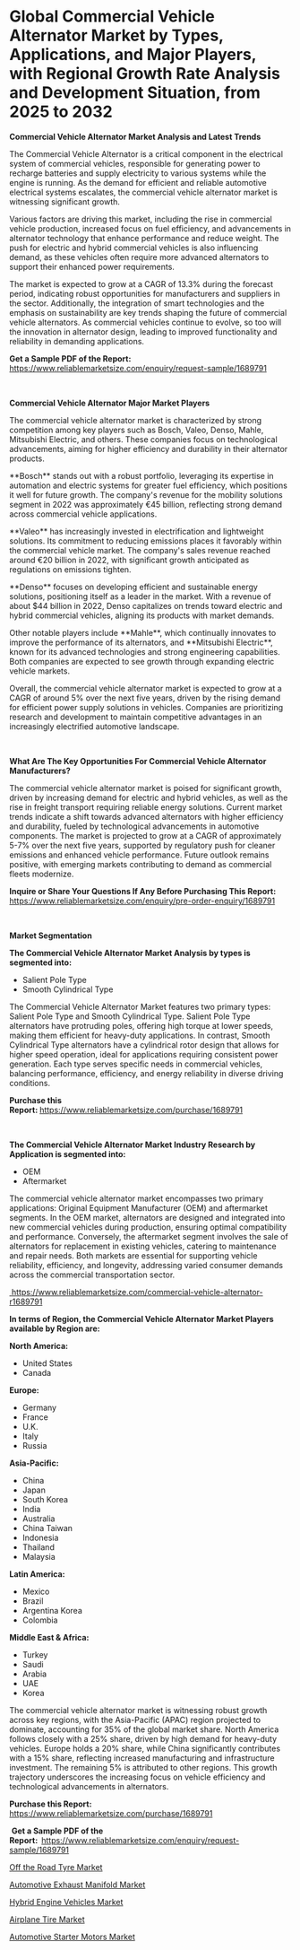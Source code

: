 <p><h1>Global Commercial Vehicle Alternator Market by Types, Applications, and Major Players, with Regional Growth Rate Analysis and Development Situation, from 2025 to 2032</h1></p><p><strong>Commercial Vehicle Alternator Market Analysis and Latest Trends</strong></p>
<p><p>The Commercial Vehicle Alternator is a critical component in the electrical system of commercial vehicles, responsible for generating power to recharge batteries and supply electricity to various systems while the engine is running. As the demand for efficient and reliable automotive electrical systems escalates, the commercial vehicle alternator market is witnessing significant growth. </p><p>Various factors are driving this market, including the rise in commercial vehicle production, increased focus on fuel efficiency, and advancements in alternator technology that enhance performance and reduce weight. The push for electric and hybrid commercial vehicles is also influencing demand, as these vehicles often require more advanced alternators to support their enhanced power requirements.</p><p>The market is expected to grow at a CAGR of 13.3% during the forecast period, indicating robust opportunities for manufacturers and suppliers in the sector. Additionally, the integration of smart technologies and the emphasis on sustainability are key trends shaping the future of commercial vehicle alternators. As commercial vehicles continue to evolve, so too will the innovation in alternator design, leading to improved functionality and reliability in demanding applications.</p></p>
<p><strong>Get a Sample PDF of the Report:&nbsp;</strong> <a href="https://www.reliablemarketsize.com/enquiry/request-sample/1689791?utm_campaign=1898&utm_medium=2&utm_source=Github&utm_content=ia&utm_term=30032025&utm_id=commercial-vehicle-alternator">https://www.reliablemarketsize.com/enquiry/request-sample/1689791</a></p>
<p>&nbsp;</p>
<p><strong>Commercial Vehicle Alternator Major Market Players</strong></p>
<p><p>The commercial vehicle alternator market is characterized by strong competition among key players such as Bosch, Valeo, Denso, Mahle, Mitsubishi Electric, and others. These companies focus on technological advancements, aiming for higher efficiency and durability in their alternator products.</p><p>**Bosch** stands out with a robust portfolio, leveraging its expertise in automation and electric systems for greater fuel efficiency, which positions it well for future growth. The company's revenue for the mobility solutions segment in 2022 was approximately €45 billion, reflecting strong demand across commercial vehicle applications.</p><p>**Valeo** has increasingly invested in electrification and lightweight solutions. Its commitment to reducing emissions places it favorably within the commercial vehicle market. The company's sales revenue reached around €20 billion in 2022, with significant growth anticipated as regulations on emissions tighten.</p><p>**Denso** focuses on developing efficient and sustainable energy solutions, positioning itself as a leader in the market. With a revenue of about $44 billion in 2022, Denso capitalizes on trends toward electric and hybrid commercial vehicles, aligning its products with market demands.</p><p>Other notable players include **Mahle**, which continually innovates to improve the performance of its alternators, and **Mitsubishi Electric**, known for its advanced technologies and strong engineering capabilities. Both companies are expected to see growth through expanding electric vehicle markets.</p><p>Overall, the commercial vehicle alternator market is expected to grow at a CAGR of around 5% over the next five years, driven by the rising demand for efficient power supply solutions in vehicles. Companies are prioritizing research and development to maintain competitive advantages in an increasingly electrified automotive landscape.</p></p>
<p>&nbsp;</p>
<p><strong>What Are The Key Opportunities For Commercial Vehicle Alternator Manufacturers?</strong></p>
<p><p>The commercial vehicle alternator market is poised for significant growth, driven by increasing demand for electric and hybrid vehicles, as well as the rise in freight transport requiring reliable energy solutions. Current market trends indicate a shift towards advanced alternators with higher efficiency and durability, fueled by technological advancements in automotive components. The market is projected to grow at a CAGR of approximately 5-7% over the next five years, supported by regulatory push for cleaner emissions and enhanced vehicle performance. Future outlook remains positive, with emerging markets contributing to demand as commercial fleets modernize.</p></p>
<p><strong>Inquire or Share Your Questions If Any Before Purchasing This Report:</strong> <a href="https://www.reliablemarketsize.com/enquiry/pre-order-enquiry/1689791?utm_campaign=1898&utm_medium=2&utm_source=Github&utm_content=ia&utm_term=30032025&utm_id=commercial-vehicle-alternator">https://www.reliablemarketsize.com/enquiry/pre-order-enquiry/1689791</a></p>
<p>&nbsp;</p>
<p><strong>Market Segmentation</strong></p>
<p><strong>The Commercial Vehicle Alternator Market Analysis by types is segmented into:</strong></p>
<p><ul><li>Salient Pole Type</li><li>Smooth Cylindrical Type</li></ul></p>
<p><p>The Commercial Vehicle Alternator Market features two primary types: Salient Pole Type and Smooth Cylindrical Type. Salient Pole Type alternators have protruding poles, offering high torque at lower speeds, making them efficient for heavy-duty applications. In contrast, Smooth Cylindrical Type alternators have a cylindrical rotor design that allows for higher speed operation, ideal for applications requiring consistent power generation. Each type serves specific needs in commercial vehicles, balancing performance, efficiency, and energy reliability in diverse driving conditions.</p></p>
<p><strong>Purchase this Report:&nbsp;</strong><a href="https://www.reliablemarketsize.com/purchase/1689791?utm_campaign=1898&utm_medium=2&utm_source=Github&utm_content=ia&utm_term=30032025&utm_id=commercial-vehicle-alternator">https://www.reliablemarketsize.com/purchase/1689791</a></p>
<p>&nbsp;</p>
<p><strong>The Commercial Vehicle Alternator Market Industry Research by Application is segmented into:</strong></p>
<p><ul><li>OEM</li><li>Aftermarket</li></ul></p>
<p><p>The commercial vehicle alternator market encompasses two primary applications: Original Equipment Manufacturer (OEM) and aftermarket segments. In the OEM market, alternators are designed and integrated into new commercial vehicles during production, ensuring optimal compatibility and performance. Conversely, the aftermarket segment involves the sale of alternators for replacement in existing vehicles, catering to maintenance and repair needs. Both markets are essential for supporting vehicle reliability, efficiency, and longevity, addressing varied consumer demands across the commercial transportation sector.</p></p>
<p><a href="https://www.reliablemarketsize.com/commercial-vehicle-alternator-r1689791?utm_campaign=1898&utm_medium=2&utm_source=Github&utm_content=ia&utm_term=30032025&utm_id=commercial-vehicle-alternator">&nbsp;https://www.reliablemarketsize.com/commercial-vehicle-alternator-r1689791</a></p>
<p><strong>In terms of Region, the Commercial Vehicle Alternator Market Players available by Region are:</strong></p>
<p>
    <p> <strong> North America: </strong>
        <ul>
            <li>United States</li>
            <li>Canada</li>
        </ul>
        </p> 
    <p> <strong> Europe: </strong>
        <ul>
            <li>Germany</li>
            <li>France</li>
            <li>U.K.</li>
            <li>Italy</li>
            <li>Russia</li>
        </ul>
        </p> 
    <p> <strong> Asia-Pacific: </strong>
        <ul>
            <li>China</li>
            <li>Japan</li>
            <li>South Korea</li>
            <li>India</li>
            <li>Australia</li>
            <li>China Taiwan</li>
            <li>Indonesia</li>
            <li>Thailand</li>
            <li>Malaysia</li>
        </ul>
        </p> 
    <p> <strong> Latin America: </strong>
        <ul>
            <li>Mexico</li>
            <li>Brazil</li>
            <li>Argentina Korea</li>
            <li>Colombia</li>
        </ul>
        </p> 
    <p> <strong> Middle East & Africa: </strong>
        <ul>
            <li>Turkey</li>
            <li>Saudi</li>
            <li>Arabia</li>
            <li>UAE</li>
            <li>Korea</li>
        </ul>
    </p>
    </p>
<p><p>The commercial vehicle alternator market is witnessing robust growth across key regions, with the Asia-Pacific (APAC) region projected to dominate, accounting for 35% of the global market share. North America follows closely with a 25% share, driven by high demand for heavy-duty vehicles. Europe holds a 20% share, while China significantly contributes with a 15% share, reflecting increased manufacturing and infrastructure investment. The remaining 5% is attributed to other regions. This growth trajectory underscores the increasing focus on vehicle efficiency and technological advancements in alternators.</p></p>
<p><strong>Purchase this Report: </strong><a href="https://www.reliablemarketsize.com/purchase/1689791?utm_campaign=1898&utm_medium=2&utm_source=Github&utm_content=ia&utm_term=30032025&utm_id=commercial-vehicle-alternator">https://www.reliablemarketsize.com/purchase/1689791</a></p>
<p>&nbsp;<strong>Get a Sample PDF of the Report:&nbsp;&nbsp;</strong><a href="https://www.reliablemarketsize.com/enquiry/request-sample/1689791?utm_campaign=1898&utm_medium=2&utm_source=Github&utm_content=ia&utm_term=30032025&utm_id=commercial-vehicle-alternator">https://www.reliablemarketsize.com/enquiry/request-sample/1689791</a></p>
<p><strong></strong></p>
<p><p><a href="https://github.com/paulierasho/Market-Research-Report-List-1/blob/main/off-the-road-tyre-market.md?utm_campaign=1898&utm_medium=2&utm_source=Github&utm_content=ia&utm_term=30032025&utm_id=commercial-vehicle-alternator">Off the Road Tyre Market</a></p><p><a href="https://github.com/poskaturovtl/Market-Research-Report-List-1/blob/main/automotive-exhaust-manifold-market.md?utm_campaign=1898&utm_medium=2&utm_source=Github&utm_content=ia&utm_term=30032025&utm_id=commercial-vehicle-alternator">Automotive Exhaust Manifold Market</a></p><p><a href="https://github.com/duerknikko44/Market-Research-Report-List-1/blob/main/hybrid-engine-vehicles-market.md?utm_campaign=1898&utm_medium=2&utm_source=Github&utm_content=ia&utm_term=30032025&utm_id=commercial-vehicle-alternator">Hybrid Engine Vehicles Market</a></p><p><a href="https://github.com/rafiishibu00/Market-Research-Report-List-1/blob/main/airplane-tire-market.md?utm_campaign=1898&utm_medium=2&utm_source=Github&utm_content=ia&utm_term=30032025&utm_id=commercial-vehicle-alternator">Airplane Tire Market</a></p><p><a href="https://github.com/kreilkoffas4/Market-Research-Report-List-1/blob/main/automotive-starter-motors-market.md?utm_campaign=1898&utm_medium=2&utm_source=Github&utm_content=ia&utm_term=30032025&utm_id=commercial-vehicle-alternator">Automotive Starter Motors Market</a></p></p>
